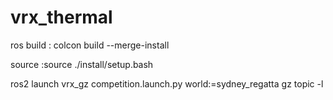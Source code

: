 # vrx_thermal
ros build : colcon build --merge-install

source  :source ./install/setup.bash

ros2 launch vrx_gz competition.launch.py world:=sydney_regatta
gz topic -l
